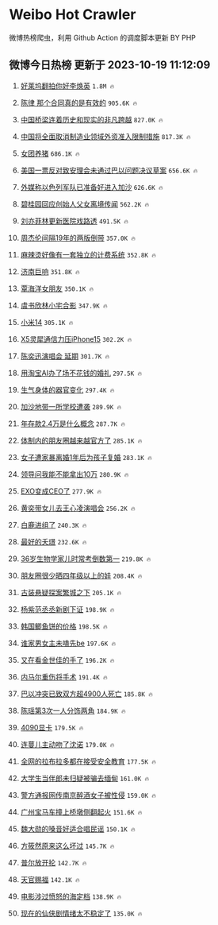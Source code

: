 # Weibo Hot Crawler 



微博热榜爬虫，利用 Github Action 的调度脚本更新 BY PHP 


## 微博今日热榜 更新于 2023-10-19 11:12:09 
1. [好莱坞翻拍你好李焕英](https://s.weibo.com/weibo?q=%23%E5%A5%BD%E8%8E%B1%E5%9D%9E%E7%BF%BB%E6%8B%8D%E4%BD%A0%E5%A5%BD%E6%9D%8E%E7%84%95%E8%8B%B1%23&t=31&band_rank=1&Refer=top) `1.8M 🔥` 

1. [陈律 那个合同真的是有效的](https://s.weibo.com/weibo?q=%E9%99%88%E5%BE%8B%20%E9%82%A3%E4%B8%AA%E5%90%88%E5%90%8C%E7%9C%9F%E7%9A%84%E6%98%AF%E6%9C%89%E6%95%88%E7%9A%84&t=31&band_rank=2&Refer=top) `905.6K 🔥` 

1. [中国桥梁连着历史和现实的非凡跨越](https://s.weibo.com/weibo?q=%23%E4%B8%AD%E5%9B%BD%E6%A1%A5%E6%A2%81%E8%BF%9E%E7%9D%80%E5%8E%86%E5%8F%B2%E5%92%8C%E7%8E%B0%E5%AE%9E%E7%9A%84%E9%9D%9E%E5%87%A1%E8%B7%A8%E8%B6%8A%23&t=31&band_rank=3&Refer=top) `827.0K 🔥` 

1. [中国将全面取消制造业领域外资准入限制措施](https://s.weibo.com/weibo?q=%23%E4%B8%AD%E5%9B%BD%E5%B0%86%E5%85%A8%E9%9D%A2%E5%8F%96%E6%B6%88%E5%88%B6%E9%80%A0%E4%B8%9A%E9%A2%86%E5%9F%9F%E5%A4%96%E8%B5%84%E5%87%86%E5%85%A5%E9%99%90%E5%88%B6%E6%8E%AA%E6%96%BD%23&t=31&band_rank=4&Refer=top) `817.3K 🔥` 

1. [女团养猪](https://s.weibo.com/weibo?q=%E5%A5%B3%E5%9B%A2%E5%85%BB%E7%8C%AA&t=31&band_rank=5&Refer=top) `686.1K 🔥` 

1. [美国一票反对致安理会未通过巴以问题决议草案](https://s.weibo.com/weibo?q=%23%E7%BE%8E%E5%9B%BD%E4%B8%80%E7%A5%A8%E5%8F%8D%E5%AF%B9%E8%87%B4%E5%AE%89%E7%90%86%E4%BC%9A%E6%9C%AA%E9%80%9A%E8%BF%87%E5%B7%B4%E4%BB%A5%E9%97%AE%E9%A2%98%E5%86%B3%E8%AE%AE%E8%8D%89%E6%A1%88%23&t=31&band_rank=6&Refer=top) `656.6K 🔥` 

1. [外媒称以色列军队已准备好进入加沙](https://s.weibo.com/weibo?q=%23%E5%A4%96%E5%AA%92%E7%A7%B0%E4%BB%A5%E8%89%B2%E5%88%97%E5%86%9B%E9%98%9F%E5%B7%B2%E5%87%86%E5%A4%87%E5%A5%BD%E8%BF%9B%E5%85%A5%E5%8A%A0%E6%B2%99%23&t=31&band_rank=7&Refer=top) `626.6K 🔥` 

1. [碧桂园回应创始人父女离境传闻](https://s.weibo.com/weibo?q=%23%E7%A2%A7%E6%A1%82%E5%9B%AD%E5%9B%9E%E5%BA%94%E5%88%9B%E5%A7%8B%E4%BA%BA%E7%88%B6%E5%A5%B3%E7%A6%BB%E5%A2%83%E4%BC%A0%E9%97%BB%23&t=31&band_rank=8&Refer=top) `562.2K 🔥` 

1. [刘亦菲林更新医院戏路透](https://s.weibo.com/weibo?q=%23%E5%88%98%E4%BA%A6%E8%8F%B2%E6%9E%97%E6%9B%B4%E6%96%B0%E5%8C%BB%E9%99%A2%E6%88%8F%E8%B7%AF%E9%80%8F%23&t=31&band_rank=9&Refer=top) `491.5K 🔥` 

1. [周杰伦间隔19年的两版倒带](https://s.weibo.com/weibo?q=%E5%91%A8%E6%9D%B0%E4%BC%A6%E9%97%B4%E9%9A%9419%E5%B9%B4%E7%9A%84%E4%B8%A4%E7%89%88%E5%80%92%E5%B8%A6&t=31&band_rank=10&Refer=top) `357.0K 🔥` 

1. [麻辣烫好像有一套独立的计费系统](https://s.weibo.com/weibo?q=%23%E9%BA%BB%E8%BE%A3%E7%83%AB%E5%A5%BD%E5%83%8F%E6%9C%89%E4%B8%80%E5%A5%97%E7%8B%AC%E7%AB%8B%E7%9A%84%E8%AE%A1%E8%B4%B9%E7%B3%BB%E7%BB%9F%23&t=31&band_rank=11&Refer=top) `352.8K 🔥` 

1. [济南巨响](https://s.weibo.com/weibo?q=%E6%B5%8E%E5%8D%97%E5%B7%A8%E5%93%8D&t=31&band_rank=12&Refer=top) `351.8K 🔥` 

1. [覃海洋女朋友](https://s.weibo.com/weibo?q=%E8%A6%83%E6%B5%B7%E6%B4%8B%E5%A5%B3%E6%9C%8B%E5%8F%8B&t=31&band_rank=13&Refer=top) `350.1K 🔥` 

1. [虞书欣林小宅合影](https://s.weibo.com/weibo?q=%23%E8%99%9E%E4%B9%A6%E6%AC%A3%E6%9E%97%E5%B0%8F%E5%AE%85%E5%90%88%E5%BD%B1%23&t=31&band_rank=14&Refer=top) `347.9K 🔥` 

1. [小米14](https://s.weibo.com/weibo?q=%23%E5%B0%8F%E7%B1%B314%23&t=31&band_rank=15&Refer=top) `305.1K 🔥` 

1. [X5灵犀通信力压iPhone15](https://s.weibo.com/weibo?q=%23X5%E7%81%B5%E7%8A%80%E9%80%9A%E4%BF%A1%E5%8A%9B%E5%8E%8BiPhone15%23&t=31&band_rank=16&Refer=top) `302.2K 🔥` 

1. [陈奕迅演唱会 延期](https://s.weibo.com/weibo?q=%E9%99%88%E5%A5%95%E8%BF%85%E6%BC%94%E5%94%B1%E4%BC%9A%20%E5%BB%B6%E6%9C%9F&t=31&band_rank=17&Refer=top) `301.7K 🔥` 

1. [用淘宝AI办了场不花钱的婚礼](https://s.weibo.com/weibo?q=%23%E7%94%A8%E6%B7%98%E5%AE%9DAI%E5%8A%9E%E4%BA%86%E5%9C%BA%E4%B8%8D%E8%8A%B1%E9%92%B1%E7%9A%84%E5%A9%9A%E7%A4%BC%23&t=31&band_rank=18&Refer=top) `297.5K 🔥` 

1. [生气身体的器官变化](https://s.weibo.com/weibo?q=%23%E7%94%9F%E6%B0%94%E8%BA%AB%E4%BD%93%E7%9A%84%E5%99%A8%E5%AE%98%E5%8F%98%E5%8C%96%23&t=31&band_rank=19&Refer=top) `297.4K 🔥` 

1. [加沙地带一所学校遭袭](https://s.weibo.com/weibo?q=%23%E5%8A%A0%E6%B2%99%E5%9C%B0%E5%B8%A6%E4%B8%80%E6%89%80%E5%AD%A6%E6%A0%A1%E9%81%AD%E8%A2%AD%23&t=31&band_rank=20&Refer=top) `289.9K 🔥` 

1. [年存款2.4万是什么概念](https://s.weibo.com/weibo?q=%23%E5%B9%B4%E5%AD%98%E6%AC%BE2.4%E4%B8%87%E6%98%AF%E4%BB%80%E4%B9%88%E6%A6%82%E5%BF%B5%23&t=31&band_rank=21&Refer=top) `287.7K 🔥` 

1. [体制内的朋友圈越来越官方了](https://s.weibo.com/weibo?q=%23%E4%BD%93%E5%88%B6%E5%86%85%E7%9A%84%E6%9C%8B%E5%8F%8B%E5%9C%88%E8%B6%8A%E6%9D%A5%E8%B6%8A%E5%AE%98%E6%96%B9%E4%BA%86%23&t=31&band_rank=22&Refer=top) `285.1K 🔥` 

1. [女子遭家暴离婚1年后为孩子复婚](https://s.weibo.com/weibo?q=%23%E5%A5%B3%E5%AD%90%E9%81%AD%E5%AE%B6%E6%9A%B4%E7%A6%BB%E5%A9%9A1%E5%B9%B4%E5%90%8E%E4%B8%BA%E5%AD%A9%E5%AD%90%E5%A4%8D%E5%A9%9A%23&t=31&band_rank=23&Refer=top) `283.1K 🔥` 

1. [领导问我能不能拿出10万](https://s.weibo.com/weibo?q=%23%E9%A2%86%E5%AF%BC%E9%97%AE%E6%88%91%E8%83%BD%E4%B8%8D%E8%83%BD%E6%8B%BF%E5%87%BA10%E4%B8%87%23&t=31&band_rank=24&Refer=top) `280.9K 🔥` 

1. [EXO变成CEO了](https://s.weibo.com/weibo?q=%23EXO%E5%8F%98%E6%88%90CEO%E4%BA%86%23&t=31&band_rank=25&Refer=top) `277.9K 🔥` 

1. [黄奕带女儿去王心凌演唱会](https://s.weibo.com/weibo?q=%23%E9%BB%84%E5%A5%95%E5%B8%A6%E5%A5%B3%E5%84%BF%E5%8E%BB%E7%8E%8B%E5%BF%83%E5%87%8C%E6%BC%94%E5%94%B1%E4%BC%9A%23&t=31&band_rank=26&Refer=top) `256.2K 🔥` 

1. [白鹿进组了](https://s.weibo.com/weibo?q=%23%E7%99%BD%E9%B9%BF%E8%BF%9B%E7%BB%84%E4%BA%86%23&t=31&band_rank=27&Refer=top) `240.3K 🔥` 

1. [最好的夭璟](https://s.weibo.com/weibo?q=%E6%9C%80%E5%A5%BD%E7%9A%84%E5%A4%AD%E7%92%9F&t=31&band_rank=28&Refer=top) `232.6K 🔥` 

1. [36岁生物学家儿时常考倒数第一](https://s.weibo.com/weibo?q=%2336%E5%B2%81%E7%94%9F%E7%89%A9%E5%AD%A6%E5%AE%B6%E5%84%BF%E6%97%B6%E5%B8%B8%E8%80%83%E5%80%92%E6%95%B0%E7%AC%AC%E4%B8%80%23&t=31&band_rank=29&Refer=top) `219.8K 🔥` 

1. [朋友圈很少晒四年级以上的娃](https://s.weibo.com/weibo?q=%23%E6%9C%8B%E5%8F%8B%E5%9C%88%E5%BE%88%E5%B0%91%E6%99%92%E5%9B%9B%E5%B9%B4%E7%BA%A7%E4%BB%A5%E4%B8%8A%E7%9A%84%E5%A8%83%23&t=31&band_rank=30&Refer=top) `208.4K 🔥` 

1. [古装悬疑探案繁城之下](https://s.weibo.com/weibo?q=%23%E5%8F%A4%E8%A3%85%E6%82%AC%E7%96%91%E6%8E%A2%E6%A1%88%E7%B9%81%E5%9F%8E%E4%B9%8B%E4%B8%8B%23&t=31&band_rank=31&Refer=top) `205.1K 🔥` 

1. [杨紫范丞丞新剧下证](https://s.weibo.com/weibo?q=%23%E6%9D%A8%E7%B4%AB%E8%8C%83%E4%B8%9E%E4%B8%9E%E6%96%B0%E5%89%A7%E4%B8%8B%E8%AF%81%23&t=31&band_rank=32&Refer=top) `198.9K 🔥` 

1. [韩国鲫鱼饼的价格](https://s.weibo.com/weibo?q=%23%E9%9F%A9%E5%9B%BD%E9%B2%AB%E9%B1%BC%E9%A5%BC%E7%9A%84%E4%BB%B7%E6%A0%BC%23&t=31&band_rank=33&Refer=top) `198.5K 🔥` 

1. [谁家男女主未嗑先be](https://s.weibo.com/weibo?q=%23%E8%B0%81%E5%AE%B6%E7%94%B7%E5%A5%B3%E4%B8%BB%E6%9C%AA%E5%97%91%E5%85%88be%23&t=31&band_rank=34&Refer=top) `197.6K 🔥` 

1. [又在看金世佳的手了](https://s.weibo.com/weibo?q=%E5%8F%88%E5%9C%A8%E7%9C%8B%E9%87%91%E4%B8%96%E4%BD%B3%E7%9A%84%E6%89%8B%E4%BA%86&t=31&band_rank=35&Refer=top) `196.2K 🔥` 

1. [内马尔重伤将手术](https://s.weibo.com/weibo?q=%23%E5%86%85%E9%A9%AC%E5%B0%94%E9%87%8D%E4%BC%A4%E5%B0%86%E6%89%8B%E6%9C%AF%23&t=31&band_rank=36&Refer=top) `191.4K 🔥` 

1. [巴以冲突已致双方超4900人死亡](https://s.weibo.com/weibo?q=%23%E5%B7%B4%E4%BB%A5%E5%86%B2%E7%AA%81%E5%B7%B2%E8%87%B4%E5%8F%8C%E6%96%B9%E8%B6%854900%E4%BA%BA%E6%AD%BB%E4%BA%A1%23&t=31&band_rank=37&Refer=top) `185.8K 🔥` 

1. [陈瑶第3次一人分饰两角](https://s.weibo.com/weibo?q=%23%E9%99%88%E7%91%B6%E7%AC%AC3%E6%AC%A1%E4%B8%80%E4%BA%BA%E5%88%86%E9%A5%B0%E4%B8%A4%E8%A7%92%23&t=31&band_rank=38&Refer=top) `184.9K 🔥` 

1. [4090显卡](https://s.weibo.com/weibo?q=4090%E6%98%BE%E5%8D%A1&t=31&band_rank=39&Refer=top) `179.5K 🔥` 

1. [连蔓儿主动吻了沈诺](https://s.weibo.com/weibo?q=%23%E8%BF%9E%E8%94%93%E5%84%BF%E4%B8%BB%E5%8A%A8%E5%90%BB%E4%BA%86%E6%B2%88%E8%AF%BA%23&t=31&band_rank=40&Refer=top) `179.0K 🔥` 

1. [全网的拉布拉多都在接受安全教育](https://s.weibo.com/weibo?q=%23%E5%85%A8%E7%BD%91%E7%9A%84%E6%8B%89%E5%B8%83%E6%8B%89%E5%A4%9A%E9%83%BD%E5%9C%A8%E6%8E%A5%E5%8F%97%E5%AE%89%E5%85%A8%E6%95%99%E8%82%B2%23&t=31&band_rank=41&Refer=top) `177.5K 🔥` 

1. [大学生当伴郎未归疑被骗去缅甸](https://s.weibo.com/weibo?q=%23%E5%A4%A7%E5%AD%A6%E7%94%9F%E5%BD%93%E4%BC%B4%E9%83%8E%E6%9C%AA%E5%BD%92%E7%96%91%E8%A2%AB%E9%AA%97%E5%8E%BB%E7%BC%85%E7%94%B8%23&t=31&band_rank=42&Refer=top) `161.0K 🔥` 

1. [警方通报网传南京醉酒女子被性侵](https://s.weibo.com/weibo?q=%23%E8%AD%A6%E6%96%B9%E9%80%9A%E6%8A%A5%E7%BD%91%E4%BC%A0%E5%8D%97%E4%BA%AC%E9%86%89%E9%85%92%E5%A5%B3%E5%AD%90%E8%A2%AB%E6%80%A7%E4%BE%B5%23&t=31&band_rank=43&Refer=top) `159.0K 🔥` 

1. [广州宝马车撞上桥墩侧翻起火](https://s.weibo.com/weibo?q=%23%E5%B9%BF%E5%B7%9E%E5%AE%9D%E9%A9%AC%E8%BD%A6%E6%92%9E%E4%B8%8A%E6%A1%A5%E5%A2%A9%E4%BE%A7%E7%BF%BB%E8%B5%B7%E7%81%AB%23&t=31&band_rank=44&Refer=top) `151.6K 🔥` 

1. [魏大勋的嗓音好适合唱民谣](https://s.weibo.com/weibo?q=%E9%AD%8F%E5%A4%A7%E5%8B%8B%E7%9A%84%E5%97%93%E9%9F%B3%E5%A5%BD%E9%80%82%E5%90%88%E5%94%B1%E6%B0%91%E8%B0%A3&t=31&band_rank=45&Refer=top) `150.1K 🔥` 

1. [方筱然原来这么坏过](https://s.weibo.com/weibo?q=%23%E6%96%B9%E7%AD%B1%E7%84%B6%E5%8E%9F%E6%9D%A5%E8%BF%99%E4%B9%88%E5%9D%8F%E8%BF%87%23&t=31&band_rank=46&Refer=top) `145.7K 🔥` 

1. [普尔放开抡](https://s.weibo.com/weibo?q=%E6%99%AE%E5%B0%94%E6%94%BE%E5%BC%80%E6%8A%A1&t=31&band_rank=47&Refer=top) `142.7K 🔥` 

1. [天官赐福](https://s.weibo.com/weibo?q=%E5%A4%A9%E5%AE%98%E8%B5%90%E7%A6%8F&t=31&band_rank=48&Refer=top) `142.1K 🔥` 

1. [电影涉过愤怒的海定档](https://s.weibo.com/weibo?q=%23%E7%94%B5%E5%BD%B1%E6%B6%89%E8%BF%87%E6%84%A4%E6%80%92%E7%9A%84%E6%B5%B7%E5%AE%9A%E6%A1%A3%23&t=31&band_rank=49&Refer=top) `138.9K 🔥` 

1. [现在的仙侠剧情绪太不稳定了](https://s.weibo.com/weibo?q=%E7%8E%B0%E5%9C%A8%E7%9A%84%E4%BB%99%E4%BE%A0%E5%89%A7%E6%83%85%E7%BB%AA%E5%A4%AA%E4%B8%8D%E7%A8%B3%E5%AE%9A%E4%BA%86&t=31&band_rank=50&Refer=top) `135.0K 🔥` 

